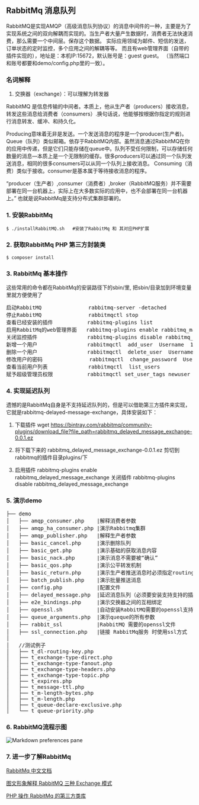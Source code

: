 ## RabbitMq 消息队列
RabbitMQ是实现AMQP（高级消息队列协议）的消息中间件的一种，主要是为了实现系统之间的双向解耦而实现的。当生产者大量产生数据时，消费者无法快速消费，那么需要一个中间层。保存这个数据。
实际应用领域为邮件、短信的发送，订单状态的定时监控，多个应用之间的解耦等等。
而且有web管理界面（自带的插件实现的），地址是：本机IP:15672，默认账号是：guest  guest。 （当然端口和账号都要和demo/config.php里的一致）。

### 名词解释
1. 交换器（exchange）：可以理解为转发器

RabbitMQ 是信息传输的中间者。本质上，他从生产者（producers）接收消息，转发这些消息给消费者（consumers）.换句话说，他能够按根据你指定的规则进行消息转发、缓冲、和持久化。

Producing意味着无非是发送。一个发送消息的程序是一个producer(生产者)。
Queue（队列）类似邮箱。依存于RabbitMQ内部。虽然消息通过RabbitMQ在你的应用中传递，但是它们只能存储在queue中。队列不受任何限制，可以存储任何数量的消息—本质上是一个无限制的缓存。很多producers可以通过同一个队列发送消息，相同的很多consumers可以从同一个队列上接收消息。
Consuming（消费）类似于接收。consumer是基本属于等待接收消息的程序。

 “producer（生产者）,consumer（消费者）,broker（RabbitMQ服务）并不需要部署在同一台机器上，实际上在大多数实际的应用中，也不会部署在同一台机器上。” 也就是说RabbitMq是支持分布式集群部署的。



### 1. 安装RabbitMq
``
$ ./installRabbitMQ.sh   #安装了RabbitMq 和 其对应PHP扩展
``

### 2. 获取RabbitMq PHP 第三方封装类
``
$ composer install
``


### 3. RabbitMq 基本操作

这些常用的命令都在RabbitMq的安装路径下的sbin/里, 把sbin/目录加到环境变量里就方便使用了
<pre>
启动RabbitMQ               rabbitmq-server -detached
停止RabbitMQ               rabbitmqctl stop
查看已经安装的插件           rabbitmq-plugins list
启用RabbitMq的web管理界面   rabbitmq-plugins enable rabbitmq_management
关闭监控插件                rabbitmq-plugins disable rabbitmq_management
新增一个用户                rabbitmqctl  add_user  Username  123456
删除一个用户                rabbitmqctl  delete_user  Username
修改用户的密码               rabbitmqctl  change_password  Username  54321
查看当前用户列表             rabbitmqctl  list_users
赋予超级管理员权限           rabbitmqctl set_user_tags newuser administrator
</pre>

### 4. 实现延迟队列
遗憾的是RabbitMq自身是不支持延迟队列的，但是可以借助第三方插件来实现，它就是rabbitmq-delayed-message-exchange，具体安装如下：

1. 下载插件 wget https://bintray.com/rabbitmq/community-plugins/download_file?file_path=rabbitmq_delayed_message_exchange-0.0.1.ez

2. 将下载下来的 rabbitmq_delayed_message_exchange-0.0.1.ez 剪切到rabbitmq的插件目录plugins/下

3. 启用插件 rabbitmq-plugins enable rabbitmq_delayed_message_exchange
   关闭插件 rabbitmq-plugins disable rabbitmq_delayed_message_exchange


### 5. 演示demo
<pre>
├── demo
│   ├── amqp_consumer.php    |解释消费者参数
│   ├── amqp_ha_consumer.php |演示Rabbitmq集群
│   ├── amqp_publisher.php   |解释生产者参数
│   ├── basic_cancel.php     |演示删除队列
│   ├── basic_get.php        |演示基础的获取消息内容
│   ├── basic_nack.php       |演示消息不需要被“确认”
│   ├── basic_qos.php        |演示公平转发机制
│   ├── basic_return.php     |演示生产者推送消息时必须指定routing_key
│   ├── batch_publish.php    |演示批量推送消息
│   ├── config.php           |配置文件
│   ├── delayed_message.php  |延迟消息队列（必须要安装支持支持的插件）
│   ├── e2e_bindings.php     |演示交换器之间的互相绑定
│   ├── openssl.sh           |自动安装RabbitMQ需要的openssl支持
│   ├── queue_arguments.php  |演示queque的所有参数
│   ├── rabbit_ssl           |RabbitMQ 需要的openssl文件
│   ├── ssl_connection.php   |链接 RabbitMq服务 时使用ssl方式
│
│   //测试例子
│   ├── t_dl-routing-key.php
│   ├── t_exchange-type-direct.php
│   ├── t_exchange-type-fanout.php
│   ├── t_exchange-type-headers.php
│   ├── t_exchange-type-topic.php
│   ├── t_expires.php
│   ├── t_message-ttl.php
│   ├── t_m-length-bytes.php
│   ├── t_m-length.php
│   ├── t_queue-declare-exclusive.php
│   └── t_queue-priority.php
</pre>


### 6. RabbitMQ流程示图
![Markdown preferences pane](http://wx3.sinaimg.cn/large/68252c5fly1fjsg9g7ul0j20xc0go7b3.jpg)


### 7. 进一步了解RabbitMq
[RabbitMq 中文文档](https://geewu.gitbooks.io/rabbitmq-quick/content/index.html)

[图文形象解释 RabbitMQ 三种 Exchange 模式](http://www.gaort.com/index.php/archives/366)

[PHP 操作 RabbitMq 的第三方类库](https://github.com/php-amqplib/php-amqplib/blob/master/README.md)

